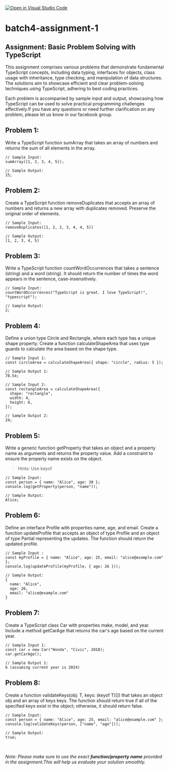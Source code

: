 [![Open in Visual Studio Code](https://classroom.github.com/assets/open-in-vscode-2e0aaae1b6195c2367325f4f02e2d04e9abb55f0b24a779b69b11b9e10269abc.svg)](https://classroom.github.com/online_ide?assignment_repo_id=16977486&assignment_repo_type=AssignmentRepo)


# batch4-assignment-1

## Assignment: Basic Problem Solving with TypeScript

This assignment comprises various problems that demonstrate fundamental TypeScript concepts, including data typing, interfaces for objects, class usage with inheritance, type checking, and manipulation of data structures. The solutions aim to showcase efficient and clear problem-solving techniques using TypeScript, adhering to best coding practices.

Each problem is accompanied by sample input and output, showcasing how TypeScript can be used to solve practical programming challenges effectively.If you have any questions or need further clarification on any problem, please let us know in our facebook group.

## Problem 1:

Write a TypeScript function sumArray that takes an array of numbers and returns the sum of all elements in the array.

```tsx
// Sample Input:
sumArray([1, 2, 3, 4, 5]);

// Sample Output:
15;
```

## Problem 2:

Create a TypeScript function removeDuplicates that accepts an array of numbers and returns a new array with duplicates removed. Preserve the original order of elements.

```tsx
// Sample Input:
removeDuplicates([1, 2, 2, 3, 4, 4, 5])

// Sample Output:
[1, 2, 3, 4, 5]

```

## Problem 3:

Write a TypeScript function countWordOccurrences that takes a sentence (string) and a word (string). It should return the number of times the word appears in the sentence, case-insensitively.

```tsx
// Sample Input:
countWordOccurrences("TypeScript is great. I love TypeScript!", "typescript");

// Sample Output:
2;
```

## Problem 4:

Define a union type Circle and Rectangle, where each type has a unique shape property. Create a function calculateShapeArea that uses type guards to calculate the area based on the shape type.

```tsx
// Sample Input 1:
const circleArea = calculateShapeArea({ shape: "circle", radius: 5 });

// Sample Output 1:
78.54;

// Sample Input 2:
const rectangleArea = calculateShapeArea({
  shape: "rectangle",
  width: 4,
  height: 6,
});

// Sample Output 2:
24;
```

## Problem 5:

Write a generic function getProperty that takes an object and a property name as arguments and returns the property value. Add a constraint to ensure the property name exists on the object.

> Hints: Use keyof

```tsx
// Sample Input:
const person = { name: "Alice", age: 30 };
console.log(getProperty(person, "name"));

// Sample Output:
Alice;
```

## Problem 6:

Define an interface Profile with properties name, age, and email. Create a function updateProfile that accepts an object of type Profile and an object of type Partial<Profile> representing the updates. The function should return the updated profile.

```tsx
// Sample Input :
const myProfile = { name: "Alice", age: 25, email: "alice@example.com" };
console.log(updateProfile(myProfile, { age: 26 }));

// Sample Output:
{
  name: "Alice",
  age: 26,
  email: "alice@example.com"
}
```

## Problem 7:

Create a TypeScript class Car with properties make, model, and year. Include a method getCarAge that returns the car's age based on the current year.

```tsx
// Sample Input 1:
const car = new Car("Honda", "Civic", 2018);
car.getCarAge();

// Sample Output 1:
6 (assuming current year is 2024)
```

## Problem 8:

Create a function validateKeys<T>(obj: T, keys: (keyof T)[]) that takes an object obj and an array of keys keys. The function should return true if all of the specified keys exist in the object; otherwise, it should return false.

```tsx
// Sample Input:
const person = { name: "Alice", age: 25, email: "alice@example.com" };
console.log(validateKeys(person, ["name", "age"]));

// Sample Output:
true;
```
</br>

_Note: Please make sure to use the exact **function/property name** provided in the assignment.This will help us evaluate your solution smoothly._

</br>
</br>




